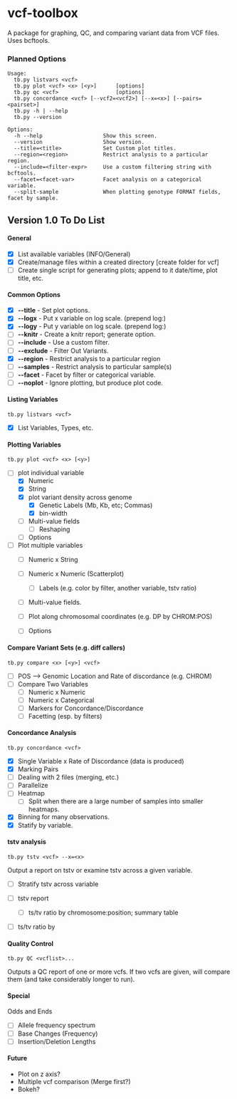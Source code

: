 vcf-toolbox
===========

A package for graphing, QC, and comparing variant data from VCF files. Uses bcftools.

### Planned Options

	Usage:
	  tb.py listvars <vcf>          
	  tb.py plot <vcf> <x> [<y>]      [options]
	  tb.py qc <vcf>                  [options]
	  tb.py concordance <vcf> [--vcf2=<vcf2>] [--x=<x>] [--pairs=<pairset>]
	  tb.py -h | --help
	  tb.py --version

	Options:
	  -h --help                   Show this screen.
	  --version                   Show version.
	  --title=<title>             Set Custom plot titles.
	  --region=<region>           Restrict analysis to a particular region.
	  --include=<filter-expr>     Use a custom filtering string with bcftools.
	  --facet=<facet-var>         Facet analysis on a categorical variable.
	  --split-sample              When plotting genotype FORMAT fields, facet by sample.


## Version 1.0 To Do List

#### General

- [X] List available variables (INFO/General)
- [X] Create/manage files within a created directory [create folder for vcf]
- [ ] Create single script for generating plots; append to it date/time, plot title, etc.

#### Common Options

- [X] __--title__ - Set plot options.
- [X] __--logx__ - Put x variable on log scale. (prepend log:)
- [X] __--logy__ - Put y variable on log scale. (prepend log:)
- [ ] __--knitr__ - Create a knitr report; generate option.
- [ ] __--include__ - Use a custom filter.
- [ ] __--exclude__ - Filter Out Variants.
- [X] __--region__ - Restrict analysis to a particular region
- [ ] __--samples__ - Restrict analysis to particular sample(s)
- [ ] __--facet__ - Facet by filter or categorical variable.
- [ ] __--noplot__ - Ignore plotting, but produce plot code.

#### Listing Variables

	tb.py listvars <vcf>

- [X] List Variables, Types, etc.

#### Plotting Variables

	tb.py plot <vcf> <x> [<y>]

- [ ] plot individual variable
	- [X] Numeric
	- [X] String
    - [X] plot variant density across genome
		- [X] Genetic Labels (Mb, Kb, etc; Commas)
		- [X] bin-width
	- [ ] Multi-value fields
		- [ ] Reshaping
	- [ ] Options
- [ ] Plot multiple variables
	- [ ] Numeric x String
	- [ ] Numeric x Numeric (Scatterplot)
		- [ ] Labels (e.g. color by filter, another variable, tstv ratio)
	- [ ] Multi-value fields.
	- [ ] Plot along chromosomal coordinates (e.g. DP by CHROM:POS)
	- [ ] Options


#### Compare Variant Sets (e.g. diff callers)

	tb.py compare <x> [<y>] <vcf>

- [ ] POS --> Genomic Location and Rate of discordance (e.g. CHROM)
- [ ] Compare Two Variables
	- [ ] Numeric x Numeric
	- [ ] Numeric x Categorical
	- [ ] Markers for Concordance/Discordance
	- [ ] Facetting (esp. by filters)

#### Concordance Analysis

	tb.py concordance <vcf>

- [X] Single Variable x Rate of Discordance (data is produced)
- [X] Marking Pairs
- [ ] Dealing with 2 files (merging, etc.)
- [ ] Parallelize
- [ ] Heatmap
	- [ ] Split when there are a large number of samples into smaller heatmaps.
- [X] Binning for many observations.
- [X] Statify by variable.

#### tstv analysis

	tb.py tstv <vcf> --x=<x>

Output a report on tstv or examine tstv across a given variable.

- [ ] Stratify tstv across variable
- [ ] tstv report
	- [ ] ts/tv ratio by chromosome:position; summary table
- [ ] ts/tv ratio by 


#### Quality Control

	tb.py QC <vcflist>...

Outputs a QC report of one or more vcfs. If two vcfs are given, will compare them (and take considerably longer to run).

#### Special

Odds and Ends

- [ ] Allele frequency spectrum
- [ ] Base Changes (Frequency)
- [ ] Insertion/Deletion Lengths
	
#### Future

* Plot on z axis?
* Multiple vcf comparison (Merge first?)
* Bokeh?
